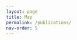 ```yaml
---
layout: page
title: Map
permalink: /publications/
nav-order: 5
---
```

  <head>
    <title>Map Thematic Markers | JSCharting</title>
    <meta http-equiv="content-type" content="text-html; charset=utf-8" />
    <script type="text/javascript" src="../jsc/jscharting.js"></script>
    <script type="text/javascript" src="../jsc/modules/toolbar.js"></script>
    <script type="text/javascript" src="../jsc/modules/maps.js"></script>
    <script type="text/javascript" src="../jsc/icons/material/maps/place.js"></script>
    <link rel="stylesheet" type="text/css" href="css/default.css" />

   <style>
    <style>
      /*CSS*/
    </style>
  </head>
  <body>
    <div id="chartDiv" style="max-width: 740px;height: 400px;margin: 0px auto;"></div>

  <script type="text/javascript">
      var capitalNames = [
        'Montpelier',
        'Dover',
        'Annapolis',
        'Carson City',
        'Little Rock',
        'Jefferson City',
        'Hartford',
        'Providence',
        'Springfield',
        'Frankfort',
        'Madison',
        'Trenton',
        'Lansing',
        'Lincoln',
        'Concord',
        'Columbus',
        'Albany',
        'Harrisburg',
        'Olympia',
        'Salem',
        'Topeka',
        'Baton Rouge',
        'Austin',
        'Montgomery',
        'Tallahassee',
        'Columbia',
        'Indianapolis',
        'Richmond',
        'Charleston',
        'Augusta',
        'Helena',
        'Bismarck',
        'Boise',
        'Sacramento',
        'Santa Fe',
        'Salt Lake City',
        'Cheyenne',
        'Des Moines',
        'Oklahoma City',
        'Pierre',
        'Jackson',
        'Raleigh',
        'Nashville',
        'Phoenix',
        'Boston',
        'Denver',
        'Atlanta'
      ];

      var chart = JSC.chart('chartDiv', {
        debug: true,
        type: 'map',
        toolbar_position: 'inside bottom right',
        title_label_text: 'State Capitals & Populations',
        mapping: {
          referenceLayers: 'resources/UsCapitals.json.txt',
          base: { layers: 'us' }
        },
        /* Pad the map data points for margin against the chart area boundary */
        defaultSeries_shape_padding: 0.23,
        palette: {
          /* A function to get the point value performs better. */
          pointValue: function(p) {
            return p.options('z');
          },
          invert: true,
          colors: ['#8b0000', '#ff0000', '#ffa500', '#fefe20', '#00e700']
        },
        series: [
          {
            id: 'bubbleSer',
            name: 'Capitals',
            type: 'marker',
            opacity: 0.6,
            defaultPoint_marker: { type: 'material/maps/place', size: 20, offset: '1,-10' },
            points: capitalNames.map(function(n) {
              var mapId = 'UsCapitals.' + n;
              return { map: mapId, z: Math.random() * 1000 };
            })
          }
        ]
      });
    </script>
  </body>
</html>

